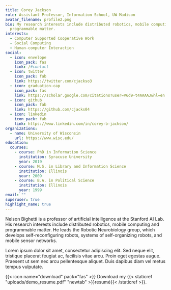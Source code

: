 ```yaml
---
title: Corey Jackson
role: Assistant Professor, Information School, UW-Madison
avatar_filename: profile2.png
bio: My research interests include distributed robotics, mobile computing and
  programmable matter.
interests:
  - Computer Supported Cooperative Work
  - Social Computing
  - Human-computer Interaction
social:
  - icon: envelope
    icon_pack: fas
    link: /#contact
  - icon: twitter
    icon_pack: fab
    link: https://twitter.com/cjackso3
  - icon: graduation-cap
    icon_pack: fas
    link: https://scholar.google.com/citations?user=V6d9-t4AAAAJ&hl=en
  - icon: github
    icon_pack: fab
    link: https://github.com/cjacks04
  - icon: linkedin
    icon_pack: fab
    link: https://www.linkedin.com/in/corey-b-jackson/
organizations:
  - name: University of Wisconsin
    url: https://www.wisc.edu/
education:
  courses:
    - course: PhD in Information Science
      institution: Syracuse University
      year: 2019
    - course: M.S. in Library and Information Science
      institution: Illinois
      year: 2009
    - course: B.A. in Political Science
      institution: Illinois
      year: 1999
email: ""
superuser: true
highlight_name: true
---
```


Nelson Bighetti is a professor of artificial intelligence at the Stanford AI Lab. His research interests include distributed robotics, mobile computing and programmable matter. He leads the Robotic Neurobiology group, which develops self-reconfiguring robots, systems of self-organizing robots, and mobile sensor networks.

Lorem ipsum dolor sit amet, consectetur adipiscing elit. Sed neque elit, tristique placerat feugiat ac, facilisis vitae arcu. Proin eget egestas augue. Praesent ut sem nec arcu pellentesque aliquet. Duis dapibus diam vel metus tempus vulputate.

{{< icon name="download" pack="fas" >}} Download my {{< staticref "uploads/demo_resume.pdf" "newtab" >}}resumé{{< /staticref >}}.
